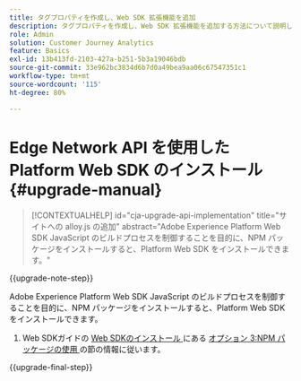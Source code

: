 ```yaml
---
title: タグプロパティを作成し、Web SDK 拡張機能を追加
description: タグプロパティを作成し、Web SDK 拡張機能を追加する方法について説明します
role: Admin
solution: Customer Journey Analytics
feature: Basics
exl-id: 13b413fd-2103-427a-b251-5b3a19046bdb
source-git-commit: 33e962bc3834d6b7d0a49bea9aa06c67547351c1
workflow-type: tm+mt
source-wordcount: '115'
ht-degree: 80%

---
```


# Edge Network API を使用した Platform Web SDK のインストール {#upgrade-manual}

<!-- markdownlint-disable MD034 -->

>[!CONTEXTUALHELP]
>id="cja-upgrade-api-implementation"
>title="サイトへの alloy.js の追加"
>abstract="Adobe Experience Platform Web SDK JavaScript のビルドプロセスを制御することを目的に、NPM パッケージをインストールすると、Platform Web SDK をインストールできます。"

<!-- markdownlint-enable MD034 -->

{{upgrade-note-step}}

Adobe Experience Platform Web SDK JavaScript のビルドプロセスを制御することを目的に、NPM パッケージをインストールすると、Platform Web SDK をインストールできます。

1. Web SDKガイドの [Web SDKのインストール ](https://experienceleague.adobe.com/en/docs/experience-platform/edge/fundamentals/installing-the-sdk#option-3-using-the-npm-package) にある [ オプション 3:NPM パッケージの使用 ](https://experienceleague.adobe.com/ja/docs/experience-platform/edge/fundamentals/installing-the-sdk) の節の情報に従います。

{{upgrade-final-step}}

